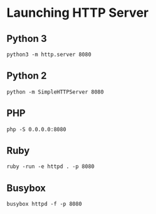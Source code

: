# Launching HTTP Server

## Python 3

```
python3 -m http.server 8080
```

## Python 2

```
python -m SimpleHTTPServer 8080
```

## PHP

```
php -S 0.0.0.0:8080
```

## Ruby

```
ruby -run -e httpd . -p 8080
```

## Busybox

```
busybox httpd -f -p 8080
```
